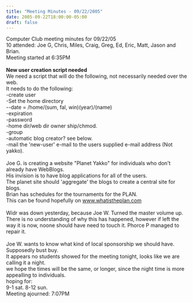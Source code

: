 ```yaml
---
title: "Meeting Minutes - 09/22/2005"
date: 2005-09-22T18:00:00-05:00
draft: false
---
```


Computer Club meeting minutes for 09/22/05<br>
   10 attended: Joe G, Chris, Miles, Craig, Greg, Ed, Eric, Matt, Jason and Brian.<br>
Meeting started at 6:35PM<br>
<br>
<b>New user creation script needed</b><br>
We need a script that will do the following, not necessarily needed over the web.<br>
It needs to do the following:<br>
-create user<br>
-Set the home directory<br>
--date = /home/(sum, fal, win)(year)/(name)<br>
-expiration<br>
-password<br>
-home dir/web dir owner ship/chmod.<br>
-group<br>
-automatic blog creator? see below.<br>
-mail the 'new-user' e-mail to the users supplied e-mail address (Not yakko).<br>
<br>
Joe G. is creating a website "Planet Yakko" for individuals who don't already have WebBlogs.<br>
His invision is to have blog applications for all of the users.<br>
The planet site should 'aggregate' the blogs to create a central site for blogs.<br>
Brian has schedules for the tournaments for the PLAN.<br>
This can be found hopefully on www.whatistheplan.com<br>
<br>
Widr was down yesterday, because Joe W. Turned the master volume up.  There is no understanding of why this has happened, however if left the way it is now, noone should have need to touch it. Phorce P managed to repair it.<br>
<br>
Joe W. wants to know what kind of local sponsorship we should have.<br>
Supposedly bust buy.<br>
It appears no students showed for the meeting tonight, looks like we are calling it a night.<br>
we hope the times will be the same, or longer, since the night time is more appealling to individuals.<br>
hoping for:<br>
9-1 sat. 8-12 sun.<br>
Meeting ajourned: 7:07PM<br>
